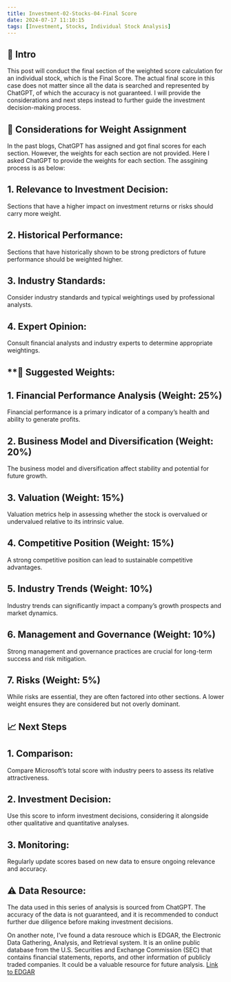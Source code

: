 ```yaml
---
title: Investment-02-Stocks-04-Final Score
date: 2024-07-17 11:10:15
tags: [Investment, Stocks, Individual Stock Analysis]
---
```


## **🔎 Intro**

This post will conduct the final section of the weighted score calculation for an individual stock, which is the Final Score. The actual final score in this case does not matter since all the data is searched and represented by ChatGPT, of which the accuracy is not guaranteed. I will provide the considerations and next steps instead to further guide the investment decision-making process.

<!--more-->

## **💭 Considerations for Weight Assignment**

In the past blogs, ChatGPT has assigned and got final scores for each section. However, the weights for each section are not provided. Here I asked ChatGPT to provide the weights for each section. The assgining process is as below:

## 1. Relevance to Investment Decision:
Sections that have a higher impact on investment returns or risks should carry more weight.

## 2. Historical Performance:
Sections that have historically shown to be strong predictors of future performance should be weighted higher.

## 3. Industry Standards:
Consider industry standards and typical weightings used by professional analysts.

## 4. Expert Opinion:
Consult financial analysts and industry experts to determine appropriate weightings.

## **🧮 Suggested Weights:

## 1. Financial Performance Analysis (Weight: 25%)
Financial performance is a primary indicator of a company’s health and ability to generate profits.

## 2. Business Model and Diversification (Weight: 20%)
The business model and diversification affect stability and potential for future growth.

## 3. Valuation (Weight: 15%)
Valuation metrics help in assessing whether the stock is overvalued or undervalued relative to its intrinsic value.

## 4. Competitive Position (Weight: 15%)
A strong competitive position can lead to sustainable competitive advantages.

## 5. Industry Trends (Weight: 10%)
Industry trends can significantly impact a company’s growth prospects and market dynamics.

## 6. Management and Governance (Weight: 10%)
Strong management and governance practices are crucial for long-term success and risk mitigation.

## 7. Risks (Weight: 5%)
While risks are essential, they are often factored into other sections. A lower weight ensures they are considered but not overly dominant.

## **📈 Next Steps**

## 1. Comparison:
Compare Microsoft’s total score with industry peers to assess its relative attractiveness.

## 2. Investment Decision:
Use this score to inform investment decisions, considering it alongside other qualitative and quantitative analyses.

## 3. Monitoring:
Regularly update scores based on new data to ensure ongoing relevance and accuracy.

## ⚠️ **Data Resource:**
The data used in this series of analysis is sourced from ChatGPT. The accuracy of the data is not guaranteed, and it is recommended to conduct further due diligence before making investment decisions.

On another note, I've found a data resrouce which is EDGAR, the Electronic Data Gathering, Analysis, and Retrieval system. It is an online public database from the U.S. Securities and Exchange Commission (SEC) that contains financial statements, reports, and other information of publicly traded companies. It could be a valuable resource for future analysis. [Link to EDGAR](https://www.investor.gov/introduction-investing/getting-started/researching-investments/using-edgar-research-investments)